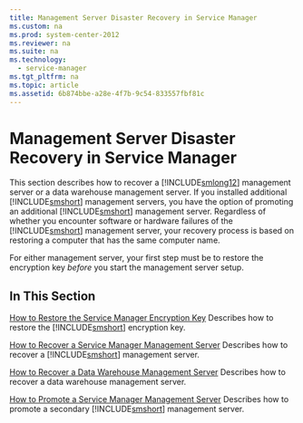 ```yaml
---
title: Management Server Disaster Recovery in Service Manager
ms.custom: na
ms.prod: system-center-2012
ms.reviewer: na
ms.suite: na
ms.technology: 
  - service-manager
ms.tgt_pltfrm: na
ms.topic: article
ms.assetid: 6b874bbe-a28e-4f7b-9c54-833557fbf81c
---
```

# Management Server Disaster Recovery in Service Manager
This section describes how to recover a [!INCLUDE[smlong12](../Token/smlong12_md.md)] management server or a data warehouse management server. If you installed additional [!INCLUDE[smshort](../Token/smshort_md.md)] management servers, you have the option of promoting an additional [!INCLUDE[smshort](../Token/smshort_md.md)] management server. Regardless of whether you encounter software or hardware failures of the [!INCLUDE[smshort](../Token/smshort_md.md)] management server, your recovery process is based on restoring a computer that has the same computer name.

For either management server, your first step must be to restore the encryption key *before* you start the management server setup.

## In This Section
[How to Restore the Service Manager Encryption Key](../Topic/How-to-Restore-the-Service-Manager-Encryption-Key.md)
Describes how to restore the [!INCLUDE[smshort](../Token/smshort_md.md)] encryption key.

[How to Recover a Service Manager Management Server](../Topic/How-to-Recover-a-Service-Manager-Management-Server.md)
Describes how to recover a [!INCLUDE[smshort](../Token/smshort_md.md)] management server.

[How to Recover a Data Warehouse Management Server](../Topic/How-to-Recover-a-Data-Warehouse-Management-Server.md)
Describes how to recover a data warehouse management server.

[How to Promote a Service Manager Management Server](../Topic/How-to-Promote-a-Service-Manager-Management-Server.md)
Describes how to promote a secondary [!INCLUDE[smshort](../Token/smshort_md.md)] management server.

